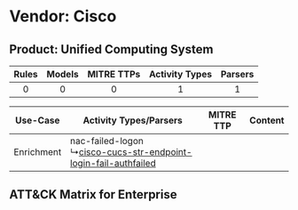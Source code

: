 Vendor: Cisco
=============
Product: Unified Computing System
---------------------------------
| Rules | Models | MITRE TTPs | Activity Types | Parsers |
|:-----:|:------:|:----------:|:--------------:|:-------:|
|   0   |   0    |     0      |       1        |    1    |

|  Use-Case  | Activity Types/Parsers    | MITRE TTP | Content    |
|:----------:| ---- | --------- | ---- |
| Enrichment |  nac-failed-logon<br> ↳[cisco-cucs-str-endpoint-login-fail-authfailed](Ps/pC_ciscocucsstrendpointloginfailauthfailed.md)<br> |    | [](RM/r_m_cisco_unified_computing_system_Enrichment.md) |

ATT&CK Matrix for Enterprise
----------------------------
